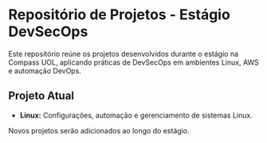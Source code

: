 # Repositório de Projetos - Estágio DevSecOps

Este repositório reúne os projetos desenvolvidos durante o estágio na Compass UOL, aplicando práticas de DevSecOps em ambientes Linux, AWS e automação DevOps.  

## Projeto Atual
- **Linux:** Configurações, automação e gerenciamento de sistemas Linux.  

Novos projetos serão adicionados ao longo do estágio.
